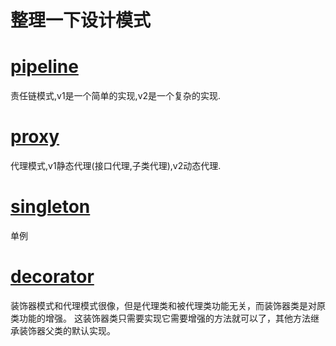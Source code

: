 # 整理一下设计模式

# [pipeline](pipeline)

责任链模式,v1是一个简单的实现,v2是一个复杂的实现.

# [proxy](proxy)

代理模式,v1静态代理(接口代理,子类代理),v2动态代理.

# [singleton](singleton)

单例

# [decorator](decorator)

装饰器模式和代理模式很像，但是代理类和被代理类功能无关，而装饰器类是对原类功能的增强。
这装饰器类只需要实现它需要增强的方法就可以了，其他方法继承装饰器父类的默认实现。